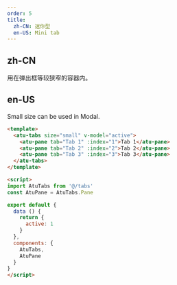```yaml
---
order: 5
title:
  zh-CN: 迷你型
  en-US: Mini tab
---
```


## zh-CN

用在弹出框等较狭窄的容器内。

## en-US

Small size can be used in Modal.

```` html
<template>
  <atu-tabs size="small" v-model="active">
    <atu-pane tab="Tab 1" :index="1">Tab 1</atu-pane>
    <atu-pane tab="Tab 2" :index="2">Tab 2</atu-pane>
    <atu-pane tab="Tab 3" :index="3">Tab 3</atu-pane>
  </atu-tabs>
</template>

<script>
import AtuTabs from '@/tabs'
const AtuPane = AtuTabs.Pane

export default {
  data () {
    return {
      active: 1
    }
  },
  components: {
    AtuTabs,
    AtuPane
  }
}
</script>

````
